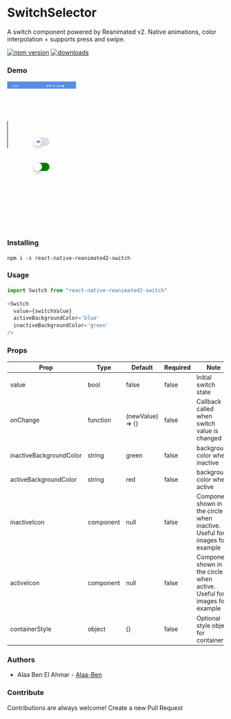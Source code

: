 # SwitchSelector

A switch component powered by Reanimated v2.
Native animations, color interpolation + supports press and swipe.

[![npm version](https://badge.fury.io/js/react-native-reanimated2-switch.svg)](https://badge.fury.io/js/react-native-reanimated2-switch)
[![downloads](https://img.shields.io/npm/dm/react-native-reanimated2-switch.svg)](https://www.npmjs.com/package/react-native-reanimated2-switch)

### Demo

![Reanimated2Switch](./assets/ex.gif)

### Installing

```Shell
npm i -s react-native-reanimated2-switch
```

### Usage

```js
import Switch from "react-native-reanimated2-switch"
```

```js
<Switch
  value={switchValue}
  activeBackgroundColor='blue' 
  inactiveBackgroundColor='green'
/>
```

### Props

| Prop                       | Type                    | Default             | Required | Note                                                                             |
| -------------------------  | ----------------------- | --------------------| -------- | -------------------------------------------------------------------------------- |
| value                      | bool                    | false               | false    | Initial switch state                                                             |
| onChange                   | function                | (newValue) => {}    | false    | Callback called when switch value is changed                                     |
| inactiveBackgroundColor    | string                  | green               | false    | background color when inactive                                                   |
| activeBackgroundColor      | string                  | red                 | false    | background color when active                                                     |
| inactiveIcon               | component               | null                | false    | Component shown in the circle when inactive. Useful for images for example       |
| activeIcon                 | component               | null                | false    | Component shown in the circle when active. Useful for images for example         |
| containerStyle             | object                  | {}                  | false    | Optional style object for container                                              |
### Authors

- Alaa Ben El Ahmar - [Alaa-Ben](https://github.com/Alaa-Ben)
### Contribute

Contributions are always welcome! Create a new Pull Request
